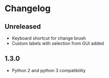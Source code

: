 # Changelog

## Unreleased

* Keyboard shortcut for change brush
* Custom labels with selection from GUI added

## 1.3.0 

* Python 2 and python 3 compatibility